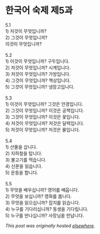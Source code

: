 # 한국어 숙제 제5과

<p>5.1<br>1) 저것이 무엇입니까?<br>2) 그것이 무엇입니까?<br>이것이 무엇입니까?<br><br>5.2<br>1) 이것이 무엇입니까?  구두입니다.<br>2) 저것이 무엇입니까?  시계입니다.<br>3) 저것이 무엇입니까?  가방입니다.<br>4) 그것이 무엇입니까?  책상입니다.<br>5) 그것이 무엇입니까?  냉장고입니다.<br><br>5.3<br>1) 이것이 무엇입니까?  그것은 안경입니다.<br>2) 그것이 무엇입니까?  이것은 공책입니다.<br>3) 그것이 무엇입니까?  이것은 꽃입니다.<br>4) 저것이 무엇입니까?  저것은 달력입니다.<br>5) 저것이 무엇입니까?  저것은 물입니다.<br><br>5.4<br>1) 산물을 삽니다.<br>2) 지하철을 탑니다.<br>3) 불고기를 먹습니다.<br>4) 신문을 읽습니다.<br>5) 운동을 합니다.<br><br>5.5<br>1) 무엇을 배우십니까?  영어를 배웁니다.<br>2) 무엇을 보십니까?  영화를 봅니다.<br>3) 무엇을 읽으십니까?  잡지를 읽습니다.<br>4) 누구를 기다리십니까?  동생을 기다립니다.<br>5) 누구를 만나십니까?  사장님을 만납니다.</p>


*This post was originally hosted [elsewhere](http://planspace.blogspot.com/2008/12/5.html).*
